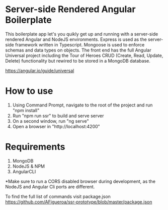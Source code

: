 # Server-side Rendered Angular Boilerplate

This boilerplate app let's you quikly get up and running with a server-side rendered Angular and NodeJS environments. Express is used as the server-side framework written in Typescript. Mongoose is used to enforce schemas and data types on objects. The front end has the full Angular Universal project including the Tour of Heroes CRUD (Create, Read, Update, Delete) functionality but rewired to be stored in a MongoDB database.

https://angular.io/guide/universal

# How to use
1. Using Command Prompt, navigate to the root of the project and run "npm install"
2. Run "npm run ssr" to build and serve server
3. On a second window, run "ng serve"
4. Open a browser in "http://localhost:4200"

# Requirements
1. MongoDB
2. NodeJS & NPM
3. AngularCLI

*Make sure to run a CORS disabled browser during development, as the NodeJS and Angular Cli ports are different.

To find the full list of commands visit package.json 
https://github.com/AFigueroa/ssr-prototype/blob/master/package.json
